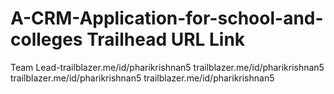 # A-CRM-Application-for-school-and-colleges                                                                                                                               Trailhead URL Link                                                                                                                                                                                                          
Team Lead-trailblazer.me/id/pharikrishnan5
trailblazer.me/id/pharikrishnan5
trailblazer.me/id/pharikrishnan5
trailblazer.me/id/pharikrishnan5
